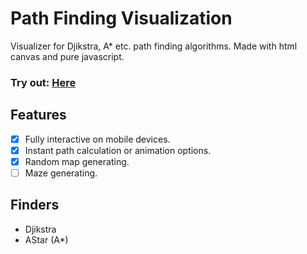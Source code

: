 # Path Finding Visualization

Visualizer for Djikstra, A* etc. path finding algorithms. Made with html canvas and pure javascript.

### Try out: [Here](https://isengu.github.io/PathFinding/)

## Features
- [x] Fully interactive on mobile devices.
- [x] Instant path calculation or animation options.
- [x] Random map generating.
- [ ] Maze generating.

## Finders
- Djikstra
- AStar (A*)
